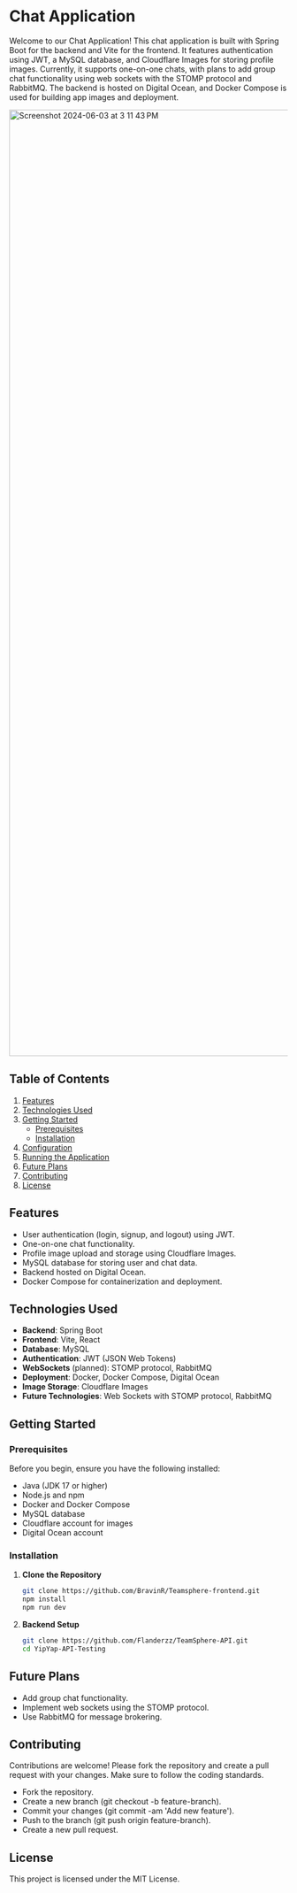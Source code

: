 # Chat Application

Welcome to our Chat Application! This chat application is built with Spring Boot for the backend and Vite for the frontend. It features authentication using JWT, a MySQL database, and Cloudflare Images for storing profile images. Currently, it supports one-on-one chats, with plans to add group chat functionality using web sockets with the STOMP protocol and RabbitMQ. The backend is hosted on Digital Ocean, and Docker Compose is used for building app images and deployment.

<img width="1711" alt="Screenshot 2024-06-03 at 3 11 43 PM" src="https://github.com/BravinR/Teamsphere-frontend/assets/53496147/94cab3ae-3f23-495d-92f0-f5215acb6445">

## Table of Contents

1. [Features](#features)
2. [Technologies Used](#technologies-used)
3. [Getting Started](#getting-started)
    - [Prerequisites](#prerequisites)
    - [Installation](#installation)
4. [Configuration](#configuration)
5. [Running the Application](#running-the-application)
6. [Future Plans](#future-plans)
7. [Contributing](#contributing)
8. [License](#license)

## Features

- User authentication (login, signup, and logout) using JWT.
- One-on-one chat functionality.
- Profile image upload and storage using Cloudflare Images.
- MySQL database for storing user and chat data.
- Backend hosted on Digital Ocean.
- Docker Compose for containerization and deployment.

## Technologies Used

- **Backend**: Spring Boot
- **Frontend**: Vite, React
- **Database**: MySQL
- **Authentication**: JWT (JSON Web Tokens)
- **WebSockets** (planned): STOMP protocol, RabbitMQ
- **Deployment**: Docker, Docker Compose, Digital Ocean
- **Image Storage**: Cloudflare Images
- **Future Technologies**: Web Sockets with STOMP protocol, RabbitMQ

## Getting Started

### Prerequisites

Before you begin, ensure you have the following installed:

- Java (JDK 17 or higher)
- Node.js and npm
- Docker and Docker Compose
- MySQL database
- Cloudflare account for images
- Digital Ocean account

### Installation

1. **Clone the Repository**

   ```sh
   git clone https://github.com/BravinR/Teamsphere-frontend.git
   npm install
   npm run dev
   ```

2. **Backend Setup**
    ```sh 
    git clone https://github.com/Flanderzz/TeamSphere-API.git
    cd YipYap-API-Testing

## Future Plans
- Add group chat functionality.
- Implement web sockets using the STOMP protocol.
- Use RabbitMQ for message brokering.

## Contributing
Contributions are welcome! Please fork the repository and create a pull request with your changes. Make sure to follow the coding standards. 

- Fork the repository.
- Create a new branch (git checkout -b feature-branch).
- Commit your changes (git commit -am 'Add new feature').
- Push to the branch (git push origin feature-branch).
- Create a new pull request.

## License
This project is licensed under the MIT License.
